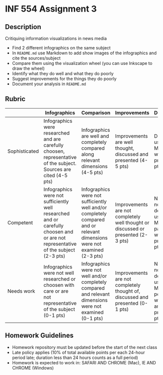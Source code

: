 # INF 554 Assignment 3

## Description

Critiquing information visualizations in news media

* Find 2 different infographics on the same subject
* In `README.md` use Markdown to add show images of the infographics and cite the sources/subject
* Compare them using the visualization wheel (you can use Inkscape to draw the wheel)
* Identify what they do well and what they do poorly
* Suggest improvements for the things they do poorly
* Document your analysis in `README.md`

## Rubric

| 	            | Infographics	| Comparison | Improvements | Documentation |
| ------------- | ------------- | ---------- | ------------ | ------------- |
| Sophisticated	| Infographics were researched and are carefully choosen, representative of the subject. Sources are cited (4-5 pts) | Infographics are well and completely compared along relevant dimensions (4-5 pts) | Improvements are well thought, discussed and presented (4-5 pts) | Demonstrated use of Markdown, well written and presented (4-5 pts) |
| Competent	    | Infographics were not sufficiently well researched and or carefully choosen and or are not representative of the subject (2-3 pts) | Infographics were not sufficiently well and/or completely compared and or relevant dimensions were not examined (2-3 pts) | Improvements are not completely well thought or discussed or presented (2-3 pts) | Not using or not demonstrated use of Markdown, partly well written and/or presented (2-3 pts) |
| Needs work	  | Infographics were not well researched or choosen with care or are not representative of the subject (0-1 pts) | Infographics were not well and/or completely compared and relevant dimensions were not examined (0-1 pts) | Improvements are not completely thought of, discussed and presented (0-1 pts) | Not using or not demonstrated use of Markdown, poorly or not well written and/or presented (0-1 pts) |


## Homework Guidelines
- Homework repository must be updated before the start of the next class
- Late policy applies (10% of total available points per each 24-hour period late; duration less than 24 hours counts as a full period)
- Homework is expected to work in: SAFARI AND CHROME (Mac), IE AND CHROME (Windows)
